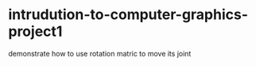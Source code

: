 # intrudution-to-computer-graphics-project1
demonstrate how to use rotation matric to move its joint
